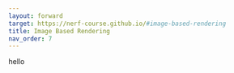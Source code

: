 ```yaml
---
layout: forward
target: https://nerf-course.github.io/#image-based-rendering
title: Image Based Rendering
nav_order: 7
---
```

hello
